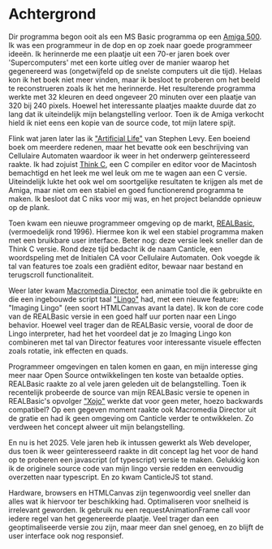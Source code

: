 # Achtergrond

Dir programma begon ooit als een MS Basic programma op een [Amiga 500](https://wikipedia.org/wiki/Amiga). Ik was een programmeur in de dop en op zoek naar goede programmeer ideeën. Ik herinnerde me een plaatje uit een 70-er jaren boek over 'Supercomputers' met een korte uitleg over de manier waarop het gegenereerd was (ongetwijfeld op de snelste computers uit die tijd). Helaas kon ik het boek niet meer vinden, maar ik besloot te proberen om het beeld te reconstrueren zoals ik het me herinnerde. Het resulterende programma werkte met 32 kleuren en deed ongeveer 20 minuten over een plaatje van 320 bij 240 pixels. Hoewel het interessante plaatjes maakte duurde dat zo lang dat ik uiteindelijk mijn belangstelling verloor. Toen ik de Amiga verkocht hield ik niet eens een kopie van de source code, tot mijn latere spijt.

Flink wat jaren later las ik ["Artificial Life"](https://www.stevenlevy.com/artificial-life) van Stephen Levy. Een boeiend boek om meerdere redenen, maar het bevatte ook een beschrijving van Cellulaire Automaten waardoor ik weer in het onderwerp geïnteresseerd raakte. Ik had zojuist [Think C](https://wikipedia.org/wiki/THINK_C), een C compiler en editor voor de Macintosh bemachtigd en het leek me wel leuk om me te wagen aan een C versie. 
Uiteindelijk lukte het ook wel om soortgelijke resultaten te krijgen als met de Amiga, maar niet om een stabiel en goed functionerend programma te maken. Ik besloot dat C niks voor mij was, en het project belandde opnieuw op de plank.

Toen kwam een nieuwe programmeer omgeving op de markt, [REALBasic](https://wikipedia.org/wiki/REALbasic), (vermoedelijk rond 1996). Hiermee kon ik wel een stabiel programma maken met een bruikbare user interface. Beter nog: deze versie leek sneller dan de Think C versie. Rond deze tijd bedacht ik de naam Canticle, een woordspeling met de Initialen CA voor Cellulaire Automaten. Ook voegde ik tal van features toe zoals een gradiënt editor, bewaar naar bestand en terugscroll functionaliteit.

Weer later kwam [Macromedia Director](https://wikipedia.org/wiki/Adobe_Director), een animatie tool die ik gebruikte en die een ingebouwde script taal ["Lingo"](https://wikipedia.org/wiki/Lingo_(programming_language)) had, met een nieuwe feature: "Imaging Lingo" (een soort HTMLCanvas avant la date). Ik kon de core code van de REALBasic versie in een goed half uur porten naar een Lingo behavior. Hoewel veel trager dan de REALBasic versie, vooral de door de Lingo interpreter, had het het voordeel dat je zo Imaging Lingo kon combineren met tal van Director features voor interessante visuele effecten zoals rotatie, ink effecten en quads.

Programmeer omgevingen en talen komen en gaan, en mijn interesse ging meer naar Open Source ontwikkelingen ten koste van betaalde opties. REALBasic raakte zo al vele jaren geleden uit de belangstelling. Toen ik recentelijk probeerde de source van mijn REALBasic versie te openen in REALBasic's opvolger ["Xojo"](https://xojo.com) werkte dat voor geen meter, hoezo backwards compatibel? Op een gegeven moment raakte ook Macromedia Director uit de gratie en had ik geen omgeving om Canticle verder te ontwikkelen. Zo verdween het concept alweer uit mijn belangstelling.

En nu is het 2025. Vele jaren heb ik intussen gewerkt als Web developer, dus toen ik weer geïnteresseerd raakte in dit concept lag het voor de hand op te proberen een javascript (of typescript) versie te maken. Gelukkig kon ik de originele source code van mijn lingo versie redden en eenvoudig overzetten naar typescript. En zo kwam CanticleJS tot stand.

Hardware, browsers en HTMLCanvas zijn tegenwoordig veel sneller dan alles wat ik hiervoor ter beschikking had. Optimaliseren voor snelheid is irrelevant geworden. Ik gebruik nu een requestAnimationFrame call voor iedere regel van het gegenereerde plaatje. Veel trager dan een geoptimaliseerde versie zou zijn, maar meer dan snel genoeg, en zo blijft de user interface ook nog responsief.
